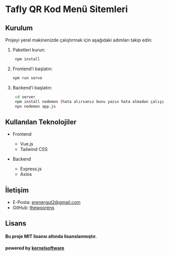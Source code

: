 # Tafly QR Kod Menü Sitemleri
## Kurulum

Projeyi yerel makinenizde çalıştırmak için aşağıdaki adımları takip edin:

1. Paketleri kurun:
   ```bash
    npm install
    ```
2. Frontend'i başlatın:
   ```bash
   npm run serve
   ```
3. Backend'i başlatın:
   ```bash
    cd server
    npm install nodemon (hata alırsanız bunu yazın hata almadan çalışırsa bu adımı atlayın) 
    npx nodemon app.js
   ```
   
## Kullanılan Teknolojiler
- Frontend
  - Vue.js
  - Tailwind CSS
  

- Backend
  - Express.js
  - Axios

## İletişim
- E-Posta: [erenergut2@gmail.com](mailto:erenergut2@gmail.com)
- GitHub: [thewoorens](https://github.com/thewoorens)

## Lisans
#### Bu proje MIT lisansı altında lisanslanmıştır.
#### powered by [kernelsoftware](https://kernelsoftware.com.tr) 
